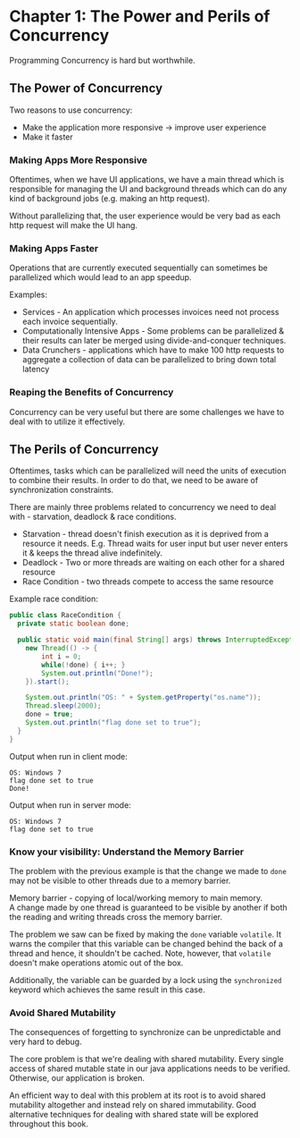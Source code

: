 # Chapter 1: The Power and Perils of Concurrency
Programming Concurrency is hard but worthwhile.

## The Power of Concurrency
Two reasons to use concurrency:
 * Make the application more responsive -> improve user experience
 * Make it faster

### Making Apps More Responsive
Oftentimes, when we have UI applications, we have a main thread which is responsible for managing the UI and background threads which can do any kind of background jobs (e.g. making an http request).

Without parallelizing that, the user experience would be very bad as each http request will make the UI hang.

### Making Apps Faster
Operations that are currently executed sequentially can sometimes be parallelized which would lead to an app speedup.

Examples:
 * Services - An application which processes invoices need not process each invoice sequentially.
 * Computationally Intensive Apps - Some problems can be parallelized & their results can later be merged using divide-and-conquer techniques.
 * Data Crunchers - applications which have to make 100 http requests to aggregate a collection of data can be parallelized to bring down total latency

### Reaping the Benefits of Concurrency
Concurrency can be very useful but there are some challenges we have to deal with to utilize it effectively.

## The Perils of Concurrency
Oftentimes, tasks which can be parallelized will need the units of execution to combine their results. In order to do that, we need to be aware of synchronization constraints.

There are mainly three problems related to concurrency we need to deal with - starvation, deadlock & race conditions.
 * Starvation - thread doesn't finish execution as it is deprived from a resource it needs. E.g. Thread waits for user input but user never enters it & keeps the thread alive indefinitely.
 * Deadlock - Two or more threads are waiting on each other for a shared resource
 * Race Condition - two threads compete to access the same resource

Example race condition:
```java
public class RaceCondition {
  private static boolean done;

  public static void main(final String[] args) throws InterruptedException {
    new Thread(() -> {
        int i = 0;
        while(!done) { i++; }
        System.out.println("Done!");
    }).start();

    System.out.println("OS: " + System.getProperty("os.name"));
    Thread.sleep(2000);
    done = true;
    System.out.println("flag done set to true");
  }
}
```

Output when run in client mode:
```
OS: Windows 7
flag done set to true
Done!
```

Output when run in server mode:
```
OS: Windows 7
flag done set to true
```

### Know your visibility: Understand the Memory Barrier 
The problem with the previous example is that the change we made to `done` may not be visible to other threads due to a memory barrier.

Memory barrier - copying of local/working memory to main memory.  
A change made by one thread is guaranteed to be visible by another if both the reading and writing threads cross the memory barrier.

The problem we saw can be fixed by making the `done` variable `volatile`. It warns the compiler that this variable can be changed behind the back of a thread and hence, it shouldn't be cached.
Note, however, that `volatile` doesn't make operations atomic out of the box.

Additionally, the variable can be guarded by a lock using the `synchronized` keyword which achieves the same result in this case.

### Avoid Shared Mutability
The consequences of forgetting to synchronize can be unpredictable and very hard to debug.

The core problem is that we're dealing with shared mutability. Every single access of shared mutable state in our java applications needs to be verified. Otherwise, our application is broken.

An efficient way to deal with this problem at its root is to avoid shared mutability altogether and instead rely on shared immutability.
Good alternative techniques for dealing with shared state will be explored throughout this book.

